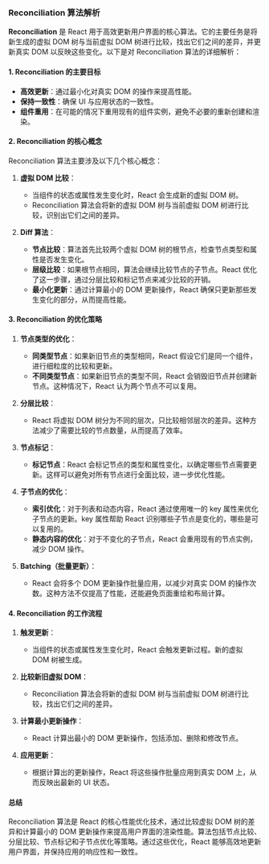 ### Reconciliation 算法解析

**Reconciliation** 是 React 用于高效更新用户界面的核心算法。它的主要任务是将新生成的虚拟 DOM 树与当前虚拟 DOM 树进行比较，找出它们之间的差异，并更新真实 DOM 以反映这些变化。以下是对 Reconciliation 算法的详细解析：

#### 1. Reconciliation 的主要目标

- **高效更新**：通过最小化对真实 DOM 的操作来提高性能。
- **保持一致性**：确保 UI 与应用状态的一致性。
- **组件重用**：在可能的情况下重用现有的组件实例，避免不必要的重新创建和渲染。

#### 2. Reconciliation 的核心概念

Reconciliation 算法主要涉及以下几个核心概念：

1. **虚拟 DOM 比较**：
   - 当组件的状态或属性发生变化时，React 会生成新的虚拟 DOM 树。
   - Reconciliation 算法会将新的虚拟 DOM 树与当前虚拟 DOM 树进行比较，识别出它们之间的差异。

2. **Diff 算法**：
   - **节点比较**：算法首先比较两个虚拟 DOM 树的根节点，检查节点类型和属性是否发生变化。
   - **层级比较**：如果根节点相同，算法会继续比较节点的子节点。React 优化了这一步骤，通过分层比较和标记节点来减少比较的开销。
   - **最小化更新**：通过计算最小的 DOM 更新操作，React 确保只更新那些发生变化的部分，从而提高性能。

#### 3. Reconciliation 的优化策略

1. **节点类型的优化**：
   - **同类型节点**：如果新旧节点的类型相同，React 假设它们是同一个组件，进行细粒度的比较和更新。
   - **不同类型节点**：如果新旧节点的类型不同，React 会销毁旧节点并创建新节点。这种情况下，React 认为两个节点不可以复用。

2. **分层比较**：
   - React 将虚拟 DOM 树分为不同的层次，只比较相邻层次的差异。这种方法减少了需要比较的节点数量，从而提高了效率。

3. **节点标记**：
   - **标记节点**：React 会标记节点的类型和属性变化，以确定哪些节点需要更新。这样可以避免对所有节点进行全面比较，进一步优化性能。

4. **子节点的优化**：
   - **索引优化**：对于列表和动态内容，React 通过使用唯一的 key 属性来优化子节点的更新。key 属性帮助 React 识别哪些子节点是变化的，哪些是可以复用的。
   - **静态内容的优化**：对于不变化的子节点，React 会重用现有的节点实例，减少 DOM 操作。

5. **Batching（批量更新）**：
   - React 会将多个 DOM 更新操作批量应用，以减少对真实 DOM 的操作次数。这种方法不仅提高了性能，还能避免页面重绘和布局计算。

#### 4. Reconciliation 的工作流程

1. **触发更新**：
   - 当组件的状态或属性发生变化时，React 会触发更新过程。新的虚拟 DOM 树被生成。

2. **比较新旧虚拟 DOM**：
   - Reconciliation 算法会将新的虚拟 DOM 树与当前虚拟 DOM 树进行比较，找出它们之间的差异。

3. **计算最小更新操作**：
   - React 计算出最小的 DOM 更新操作，包括添加、删除和修改节点。

4. **应用更新**：
   - 根据计算出的更新操作，React 将这些操作批量应用到真实 DOM 上，从而反映出最新的 UI 状态。

#### 总结

Reconciliation 算法是 React 的核心性能优化技术，通过比较虚拟 DOM 树的差异和计算最小的 DOM 更新操作来提高用户界面的渲染性能。算法包括节点比较、分层比较、节点标记和子节点优化等策略。通过这些优化，React 能够高效地更新用户界面，并保持应用的响应性和一致性。